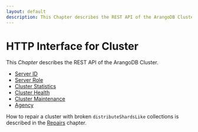 ```yaml
---
layout: default
description: This Chapter describes the REST API of the ArangoDB Cluster
---
```

HTTP Interface for Cluster
==========================

This _Chapter_ describes the REST API of the ArangoDB Cluster.

* [Server ID](cluster-server-id.html)
* [Server Role](cluster-server-role.html)
* [Cluster Statistics](cluster-statistics.html)
* [Cluster Health](cluster-health.html)
* [Cluster Maintenance](cluster-maintenance.html)
* [Agency](agency.html)

How to repair a cluster with broken `distributeShardsLike` collections is
described in the [Repairs](repairs.html) chapter.

